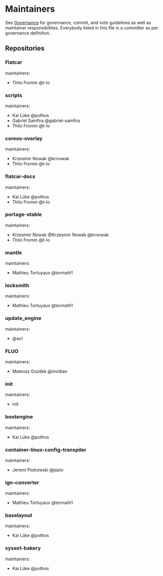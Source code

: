 # Maintainers

See [Governance](https://github.com/flatcar-linux/Flatcar/blob/main/governance.md) for governance, commit, and vote guidelines as well as maintainer responsibilities. Everybody listed in this file is a committer as per governance definition.


## Repositories

### Flatcar 
maintainers:
* Thilo Fromm @t-lo

### scripts
maintainers:
* Kai Lüke @pothos
* Gabriel Samfira @gabriel-samfira
* Thilo Fromm @t-lo

### coreos-overlay
maintainers:
* Krzesimir Nowak @krnowak
* Thilo Fromm @t-lo

### flatcar-docs
maintainers:
* Kai Lüke @pothos
* Thilo Fromm @t-lo

### portage-stable
maintainers:
* Krzesimir Nowak @Krzesimir Nowak @krnowak
* Thilo Fromm @t-lo

### mantle
maintainers:
* Mathieu Tortuyaux @tormath1

### locksmith
maintainers:
* Mathieu Tortuyaux @tormath1

### update_engine
maintainers:
* @wrl

### FLUO 
maintainers:
* Mateusz Gozdek @invidian

### init
maintainers:
* init

### bootengine
maintainers:
* Kai Lüke @pothos

### container-linux-config-transpiler
maintainers:
* Jeremi Piotrowski @jepio

### ign-converter
maintainers:
* Mathieu Tortuyaux @tormath1

### baselayout
maintainers:
* Kai Lüke @pothos

### sysext-bakery
maintainers:
* Kai Lüke @pothos
